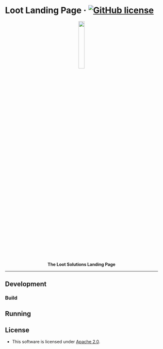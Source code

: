 # Loot Landing Page &middot; [![GitHub license](https://img.shields.io/badge/license-GPL3%2FApache2-blue)](#LICENCE)

<p align="center">
  <img width="20%" src="./src/assets/Loot_Logo_1k.png">
</p>

<p align="center"><b>The Loot Solutions Landing Page</b></p>

---

## Development

### Build

## Running

## License

- This software is licensed under [Apache 2.0](LICENSE).
